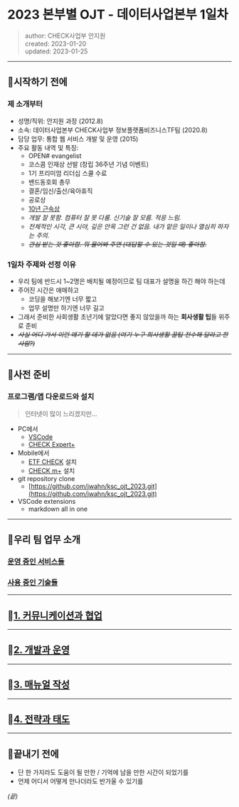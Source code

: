 # 2023 본부별 OJT - 데이터사업본부 1일차
> author: CHECK사업부 안지원   
> created: 2023-01-20   
> updated: 2023-01-25

***

## 🔶시작하기 전에
### 제 소개부터
- 성명/직위: 안지원 과장 (2012.8)
- 소속: 데이터사업본부 CHECK사업부 정보플랫폼비즈니스TF팀 (2020.8)
- 담당 업무: 통합 웹 서비스 개발 및 운영 (2015)
- 주요 활동 내역 및 특징:
  - OPEN# evangelist
  - 코스콤 인재상 선발 (창립 36주년 기념 이벤트)
  - 1기 프리미엄 리더십 스쿨 수료
  - 밴드동호회 총무
  - 결혼/임신/출산/육아휴직
  - 공로상
  - [10년 근속상](./img/10thyear.jpg)
  - *개발 잘 못함. 컴퓨터 잘 못 다룸. 신기술 잘 모름. 적응 느림.*
  - *전체적인 시각, 큰 시야, 깊은 안목 그런 건 없음. 내가 맡은 일이나 열심히 하자는 주의.*
  - *~~관심 받는 것 좋아함. 뭐 물어봐 주면 (대답할 수 있는 것일 때) 좋아함.~~*
  
### 1일차 주제와 선정 이유
- 우리 팀에 반드시 1~2명은 배치될 예정이므로 팀 대표가 설명을 하긴 해야 하는데
- 주어진 시간은 애매하고
  - 코딩을 해보기엔 너무 짧고
  - 업무 설명만 하기엔 너무 길고
- 그래서 준비한 사회생활 초년기에 알았다면 좋지 않았을까 하는 **회사생활 팁**들 위주로 준비
- *~~사실 어디 가서 이런 얘기 할 데가 없음 (여기 누구 회사생활 꿀팁 전수해 달라고 한 사람?)~~*
  
***
## 🔶사전 준비

### 프로그램/앱 다운로드와 설치
> 인터넷이 많이 느리겠지만...

- PC에서
  - [VSCode](https://code.visualstudio.com/Download)
  - [CHECK Expert+](http://www.check.co.kr/)
- Mobile에서
  - [ETF CHECK](https://play.google.com/store/apps/details?id=com.koscom.etpportal&hl=ko&gl=US&pli=1) 설치
  - [CHECK m+](https://apps.apple.com/us/app/checkm/id1637536723) 설치
- git repository clone
  - [https://github.com/jwahn/ksc_ojt_2023.git](https://github.com/jwahn/ksc_ojt_2023.git)
- VSCode extensions
  - markdown all in one
***
## 🔶우리 팀 업무 소개

### [운영 중인 서비스들](./sub_services.html)
### [사용 중인 기술들](./sub_stack.html)

***

## 🔶[1. 커뮤니케이션과 협업](./sub_communication.html)

***

## 🔶[2. 개발과 운영](./sub_devopr.html)

***

## 🔶[3. 매뉴얼 작성](./sub_manual.html)

***

## 🔶[4. 전략과 태도](./sub_attitute.html)

***

## 🔶끝내기 전에
- 단 한 가지라도 도움이 될 만한 / 기억에 남을 만한 시간이 되었기를
- 언제 어디서 어떻게 만나더라도 반가울 수 있기를
   
   
*(끝)*



